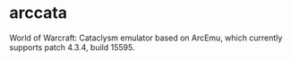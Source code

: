 arccata
======

World of Warcraft: Cataclysm emulator based on ArcEmu, which currently supports patch 4.3.4, build 15595.
